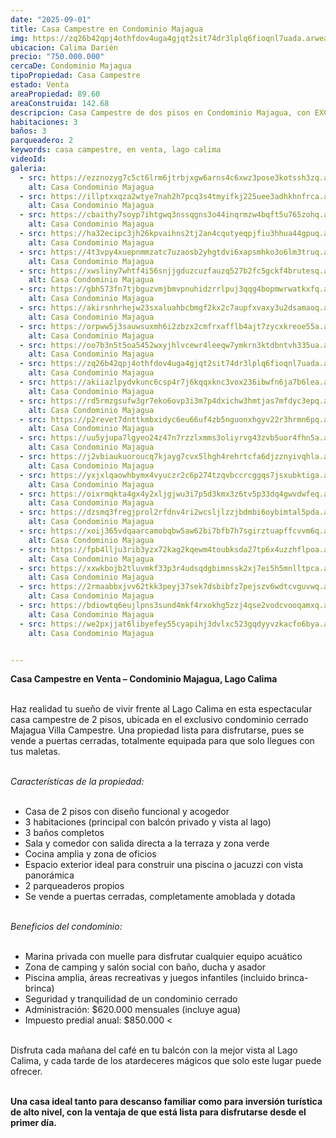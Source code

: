 ```yaml
---
date: "2025-09-01"
title: Casa Campestre en Condominio Majagua
img: https://zq26b42qpj4othfdov4uga4gjqt2sit74dr3lplq6fioqnl7uada.arweave.net/zDXg81B6eOmco3V5QwOGTCepIn_g47W9cPFQ6DV_oAY
ubicacion: Calima Darién
precio: "750.000.000"
cercaDe: Condominio Majagua
tipoPropiedad: Casa Campestre
estado: Venta
areaPropiedad: 89.60
areaConstruida: 142.68
descripcion: Casa Campestre de dos pisos en Condominio Majagua, con EXCELENTE VISTA AL LAGO.
habitaciones: 3
baños: 3
parqueadero: 2
keywords: casa campestre, en venta, lago calima
videoId: 
galeria:
  - src: https://ezznozyg7c5ct6lrm6jtrbjxgw6arns4c6xwz3pose3kotssh3zq.arweave.net/JnLXZwb4uin5cWeTOIU3NbwItlwXr2zt7pE2p05SPvM
    alt: Casa Condominio Majagua
  - src: https://illptxxqza2wtye7nah2h7pcq3s4tmyifkj225uee3adhkhnfrca.arweave.net/Qtb53vDINWngn2gPo_3ihuXJswgqk612hCbAM6jtLEQ
    alt: Casa Condominio Majagua
  - src: https://cbaithy7soyp7ihtgwq3nssqgns3o44inqrmzw4bqft5u765zohq.arweave.net/EECJnx-TsP-g8zWhtspQM2W3c4hsIszbgYFn2n_dy48
    alt: Casa Condominio Majagua
  - src: https://ha32ecipc3jh26kpvaihns2tj2an4cqutyeqpjfiu3hhua44gpuq.arweave.net/ODeiCQ8W0n15T6gQdstTToDeChSeCQekqKbOegOcM-k
    alt: Casa Condominio Majagua
  - src: https://4t3vpy4xuepnmmzatc7uzaosb2yhgtdvi6xapsmhko3o6lm3truq.arweave.net/5PdX45ehHtYzIJi_TIHSDrBzTHVHrgfJh1O27y2bnGk
    alt: Casa Condominio Majagua
  - src: https://xwsliny7whtf4i56snjjgduzcuzfauzq527b2fc5gckf4brutesq.arweave.net/vaS0Nx-x5l4jvpNSkw6ZFTJQUzDuvh0UXTCUXgY0mSU
    alt: Casa Condominio Majagua
  - src: https://gbh573fn7tjbguzvmjbmvpnuhidzrrlpuj3qqg4bopmwrwatkxfq.arweave.net/ME_f7K380hNTNWJCyr20OgeYxW-idwgbgXPZaNgTVcs
    alt: Casa Condominio Majagua
  - src: https://akirsnhrhejw23sxaluahbcbmgf2kx2c7aupfxvaxy3u2dsamaoq.arweave.net/ApEZNPE5E21uVwLoA4RBYYulX0L4KPLeoL43TQ5AYB0
    alt: Casa Condominio Majagua
  - src: https://orpww5j3sauwsuxmh6i2zbzx2cmfrxafflb4ajt7zycxkreoe55a.arweave.net/dF9rdTuQKWlS7D-RrIc30JhY3AUqw8Amf84FdUSOJ3o
    alt: Casa Condominio Majagua
  - src: https://oo7b3n5t5oa5452wxyjhlvcewr4leeqw7ymkrn3ktdbntvh335ua.arweave.net/c74dt7Prgd53Vr4SddREtHiyEhb-GKi3apjC2dT732g
    alt: Casa Condominio Majagua
  - src: https://zq26b42qpj4othfdov4uga4gjqt2sit74dr3lplq6fioqnl7uada.arweave.net/zDXg81B6eOmco3V5QwOGTCepIn_g47W9cPFQ6DV_oAY
    alt: Casa Condominio Majagua
  - src: https://akiiazlpydvkunc6csp4r7j6kqqxknc3vox236ibwfn6ja7b6lea.arweave.net/ApCAZW_A6qo0XhSfyP0-VCF1NFurr635AbFb5IPh8sg
    alt: Casa Condominio Majagua
  - src: https://rd5rmzgsufw3gr7eko6ovp3i3m7p4dxichw3hmtjas7mfdyc3epq.arweave.net/iPsWZNKhbbNH5FO86r9o2z7-DugR7bOyaQS-wo8C2R8
    alt: Casa Condominio Majagua
  - src: https://p2revet7dnttkmbxidyc6eu66uf4zb5nguonxhgyv22r3hrmn6pq.arweave.net/fqJKkn8bZzUwN0DwLxKe9QvMh601HNuc2K61HZ4sb58
    alt: Casa Condominio Majagua
  - src: https://uu5yjupa7lgyeo24z47n7rzzlxmms3oliyrvg43zvb5uor4fhn5a.arweave.net/pTuE0eD6zYI7XM8-38c5XdjJbctGI1Nzeah7R0eFO3o
    alt: Casa Condominio Majagua
  - src: https://j2vbiaukuoroucq7kjayg7cvx5lhgh4rehrtcfa6djzznyivqhla.arweave.net/TqoUAoqjouoKH1JBg3xVv1ZzH5Eh4zEUHhpzluEVgdY
    alt: Casa Condominio Majagua
  - src: https://yxjxlqaowhbymx4vyuczr2c6p274tzqvbccrcggqs7jsxubktiga.arweave.net/xdN1wA6xw4ZflcUFmOhefr_J5hUIhREY0JfTK9Aqmgw
    alt: Casa Condominio Majagua
  - src: https://oixrmqkta4gx4y2xljgjwu3i7p5d3kmx3z6tv5p33dq4gwvdwfeq.arweave.net/ci8WQVMHDX5jV1pMm1No-_o9qZfefTr1-9jhw1qjsUk
    alt: Casa Condominio Majagua
  - src: https://dzsmq3fregjprol2rfdnv4ri2wcsljlzzjbdmbi6oybimtal5pda.arweave.net/HmTIbLEhkvi5eolG2vIo1YUlpXnKQjYFHnYChkwL68Y
    alt: Casa Condominio Majagua
  - src: https://xoij365vdqaarcamobqbw5aw62bi7bfb7h7sgirztuapffcvvm6q.arweave.net/u5Cd-7UcAAiIDHBgG3QW9oKPhKH5_yMiOZ0A8pRVqz0
    alt: Casa Condominio Majagua
  - src: https://fpb4llju3rib3yzx72kag2kqewm4toubksda27tp6x4uzzhflpoa.arweave.net/K8PFrTTcUB3jN_6UA2lQJZnJuoFUhg1-b_X5TOTlW9w
    alt: Casa Condominio Majagua
  - src: https://xxwkbojb2tluvmkf33p3r4udsqdgbimnssk2xj7ei5h5mnlltpca.arweave.net/veyguSHU10qxRd7fuPKDlAZgoY2Ulaun5EdP1jVrm8Q
    alt: Casa Condominio Majagua
  - src: https://2rmaabbxjvv62tkk3peyj37sek7dsbibfz7pejszv6wdtcvguvwq.arweave.net/1FgABDdNa-1NStvJhO_yIr45BQEufvImWa-sOYqmpW0
    alt: Casa Condominio Majagua
  - src: https://bdiowtq6eujlpns3sund4mkf4rxokhg5zzj4qse2vodcvooqamxq.arweave.net/CNDrTh4lEre2W5UaPjFF5G7lHN3OU8hImquGKrnQAy8
    alt: Casa Condominio Majagua
  - src: https://we2pxjjat6libyefey55cyapihj3dvlxc523gqdyyvzkacfo6bya.arweave.net/sTT7pSCfloDghSY70WAPQdOx1XcXdbNAeMVyoAiu8HA
    alt: Casa Condominio Majagua


---
```


**Casa Campestre en Venta – Condominio Majagua, Lago Calima**<br><br>

Haz realidad tu sueño de vivir frente al Lago Calima en esta espectacular casa campestre de 2 pisos, ubicada en el exclusivo condominio cerrado Majagua Villa Campestre. Una propiedad lista para disfrutarse, pues se vende a puertas cerradas, totalmente equipada para que solo llegues con tus maletas.<br><br>


*Características de la propiedad:* <br><br>

- Casa de 2 pisos con diseño funcional y acogedor
- 3 habitaciones (principal con balcón privado y vista al lago)
- 3 baños completos
- Sala y comedor con salida directa a la terraza y zona verde
- Cocina amplia y zona de oficios
- Espacio exterior ideal para construir una piscina o jacuzzi con vista panorámica
- 2 parqueaderos propios
- Se vende a puertas cerradas, completamente amoblada y dotada <br><br>

*Beneficios del condominio:* <br><br>

- Marina privada con muelle para disfrutar cualquier equipo acuático
- Zona de camping y salón social con baño, ducha y asador
- Piscina amplia, áreas recreativas y juegos infantiles (incluido brinca-brinca)
- Seguridad y tranquilidad de un condominio cerrado
- Administración: $620.000 mensuales (incluye agua)
- Impuesto predial anual: $850.000 <<br><br>


Disfruta cada mañana del café en tu balcón con la mejor vista al Lago Calima, y cada tarde de los atardeceres mágicos que solo este lugar puede ofrecer. <br><br>



**Una casa ideal tanto para descanso familiar como para inversión turística de alto nivel, con la ventaja de que está lista para disfrutarse desde el primer día.**

